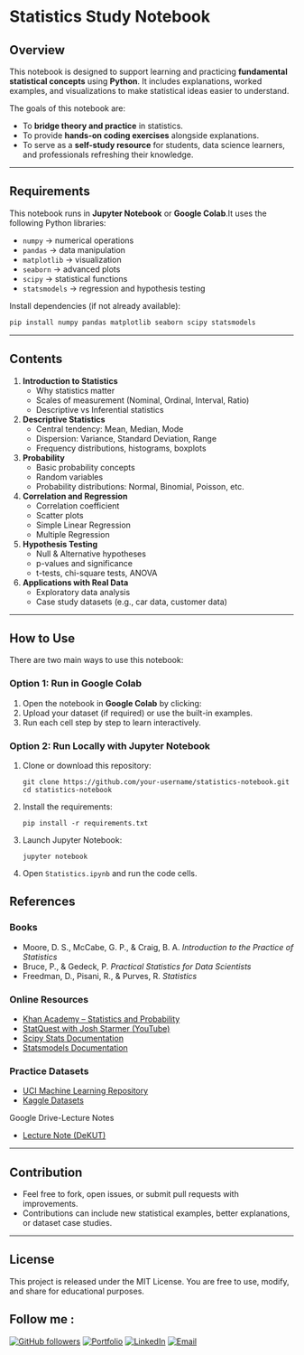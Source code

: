 # Statistics Study Notebook

## Overview

This notebook is designed to support learning and practicing **fundamental statistical concepts** using **Python**.
It includes explanations, worked examples, and visualizations to make statistical ideas easier to understand.

The goals of this notebook are:

- To **bridge theory and practice** in statistics.
- To provide **hands-on coding exercises** alongside explanations.
- To serve as a **self-study resource** for students, data science learners, and professionals refreshing their knowledge.

---

## Requirements

This notebook runs in **Jupyter Notebook** or **Google Colab**.It uses the following Python libraries:

- `numpy` → numerical operations
- `pandas` → data manipulation
- `matplotlib` → visualization
- `seaborn` → advanced plots
- `scipy` → statistical functions
- `statsmodels` → regression and hypothesis testing

Install dependencies (if not already available):

```bash
pip install numpy pandas matplotlib seaborn scipy statsmodels
```

---

## Contents

1. **Introduction to Statistics**
   * Why statistics matter
   * Scales of measurement (Nominal, Ordinal, Interval, Ratio)
   * Descriptive vs Inferential statistics
2. **Descriptive Statistics**
   * Central tendency: Mean, Median, Mode
   * Dispersion: Variance, Standard Deviation, Range
   * Frequency distributions, histograms, boxplots
3. **Probability**
   * Basic probability concepts
   * Random variables
   * Probability distributions: Normal, Binomial, Poisson, etc.
4. **Correlation and Regression**
   * Correlation coefficient
   * Scatter plots
   * Simple Linear Regression
   * Multiple Regression
5. **Hypothesis Testing**
   * Null & Alternative hypotheses
   * p-values and significance
   * t-tests, chi-square tests, ANOVA
6. **Applications with Real Data**
   * Exploratory data analysis
   * Case study datasets (e.g., car data, customer data)

---

## How to Use

There are two main ways to use this notebook:

### Option 1: Run in Google Colab

1. Open the notebook in **Google Colab** by clicking:
2. Upload your dataset (if required) or use the built-in examples.
3. Run each cell step by step to learn interactively.

### Option 2: Run Locally with Jupyter Notebook

1. Clone or download this repository:
   <pre class="overflow-visible!" data-start="2741" data-end="2851"><div class="contain-inline-size rounded-2xl relative bg-token-sidebar-surface-primary"><div class="sticky top-9"><div class="absolute end-0 bottom-0 flex h-9 items-center pe-2"><div class="bg-token-bg-elevated-secondary text-token-text-secondary flex items-center gap-4 rounded-sm px-2 font-sans text-xs"></div></div></div><div class="overflow-y-auto p-4" dir="ltr"><code class="whitespace-pre! language-bash"><span><span>git </span><span>clone</span><span> https://github.com/your-username/statistics-notebook.git
   </span><span>cd</span><span> statistics-notebook
   </span></span></code></div></div></pre>
2. Install the requirements:
   <pre class="overflow-visible!" data-start="2886" data-end="2935"><div class="contain-inline-size rounded-2xl relative bg-token-sidebar-surface-primary"><div class="sticky top-9"><div class="absolute end-0 bottom-0 flex h-9 items-center pe-2"><div class="bg-token-bg-elevated-secondary text-token-text-secondary flex items-center gap-4 rounded-sm px-2 font-sans text-xs"></div></div></div><div class="overflow-y-auto p-4" dir="ltr"><code class="whitespace-pre! language-bash"><span><span>pip install -r requirements.txt
   </span></span></code></div></div></pre>
3. Launch Jupyter Notebook:
   <pre class="overflow-visible!" data-start="2969" data-end="3003"><div class="contain-inline-size rounded-2xl relative bg-token-sidebar-surface-primary"><div class="sticky top-9"><div class="absolute end-0 bottom-0 flex h-9 items-center pe-2"><div class="bg-token-bg-elevated-secondary text-token-text-secondary flex items-center gap-4 rounded-sm px-2 font-sans text-xs"></div></div></div><div class="overflow-y-auto p-4" dir="ltr"><code class="whitespace-pre! language-bash"><span><span>jupyter notebook
   </span></span></code></div></div></pre>
4. Open `Statistics.ipynb` and run the code cells.

## References

### Books

* Moore, D. S., McCabe, G. P., & Craig, B. A. *Introduction to the Practice of Statistics*
* Bruce, P., & Gedeck, P. *Practical Statistics for Data Scientists*
* Freedman, D., Pisani, R., & Purves, R. *Statistics*

### Online Resources

* [Khan Academy – Statistics and Probability](https://www.khanacademy.org/math/statistics-probability)
* [StatQuest with Josh Starmer (YouTube)](https://www.youtube.com/user/joshstarmer)
* [Scipy Stats Documentation]()
* [Statsmodels Documentation]()

### Practice Datasets

* [UCI Machine Learning Repository]()
* [Kaggle Datasets]()

Google Drive-Lecture Notes

* [ Lecture Note (DeKUT)](https://drive.google.com/file/d/1w4GIbvoPbYo6gUZ3LbocNBz9xnkpX1NY/view?usp=sharing)

---

## Contribution

* Feel free to fork, open issues, or submit pull requests with improvements.
* Contributions can include new statistical examples, better explanations, or dataset case studies.

---

## License

This project is released under the MIT License. You are free to use, modify, and share for educational purposes.

## Follow me :

[![GitHub followers](https://img.shields.io/github/followers/CharlesOdari?label=Follow&style=social)](https://github.com/ODARI-CHARLES1)
[![Portfolio](https://img.shields.io/badge/Portfolio-View-blue?logo=google-chrome)](https://charles.k.odari.portfolio.thegtm.or.ke/)
[![LinkedIn](https://img.shields.io/badge/LinkedIn-Connect-blue?logo=linkedin)](https://ke.linkedin.com/in/odari-kibisi-charles-329b19331)
[![Email](https://img.shields.io/badge/Email-Contact-red?logo=gmail)](mailto:daymondodari68@gmail.com)
